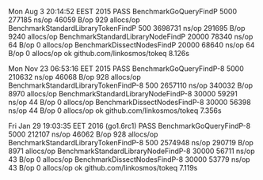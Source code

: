 Mon Aug 3 20:14:52 EEST 2015
PASS
BenchmarkGoQueryFindP                            5000     277185 ns/op     46059 B/op      929 allocs/op
BenchmarkStandardLibraryTokenFindP                500    3698731 ns/op    291695 B/op     9240 allocs/op
BenchmarkStandardLibraryNodeFindP               20000      78340 ns/op        64 B/op        0 allocs/op
BenchmarkDissectNodesFindP                      20000      68640 ns/op        64 B/op        0 allocs/op
ok    github.com/linkosmos/tokeq  8.126s

Mon Nov 23 06:53:16 EET 2015
PASS
BenchmarkGoQueryFindP-8                          5000     210632 ns/op     46068 B/op      928 allocs/op
BenchmarkStandardLibraryTokenFindP-8              500    2657110 ns/op    340032 B/op     8970 allocs/op
BenchmarkStandardLibraryNodeFindP-8             30000      59291 ns/op        44 B/op        0 allocs/op
BenchmarkDissectNodesFindP-8                    30000      56398 ns/op        44 B/op        0 allocs/op
ok    github.com/linkosmos/tokeq  7.356s

Fri Jan 29 19:03:35 EET 2016 (go1.6rc1)
PASS
BenchmarkGoQueryFindP-8                          5000     212107 ns/op     46062 B/op      928 allocs/op
BenchmarkStandardLibraryTokenFindP-8              500    2574948 ns/op    290719 B/op     8971 allocs/op
BenchmarkStandardLibraryNodeFindP-8             30000      56711 ns/op        43 B/op        0 allocs/op
BenchmarkDissectNodesFindP-8                    30000      53779 ns/op        43 B/op        0 allocs/op
ok    github.com/linkosmos/tokeq  7.119s
